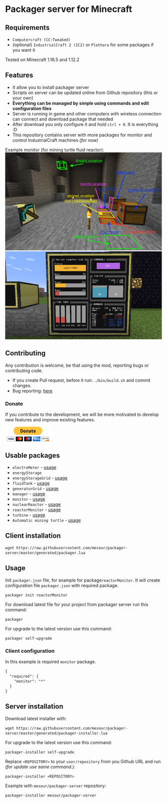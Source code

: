 # Packager server for Minecraft

## Requirements

- `Computercraft (CC:Tweaked)`
- (optional) `IndustrialCraft 2 (IC2)` or `Plethora` for some packages if you want it

Tested on Minecraft 1.16.5 and 1.12.2

## Features

- It allow you to install packager server
- Scripts on server can be updated online from Github repository (this or your own)
- **Everything can be managed by simple using commands and edit configuration files**
- Server is running in game and other computers with wireless connection can connect and download package that needed
- After download you only configure it and hold `ctrl + R`. It is everything :D
- This repository contains server with more packages for monitor and control IndustrialCraft machines _(for now)_

Example monitor (for mining turtle fluid reactor):
![Mining turtle example](docs/img/turtle-locations.png)
![Reactor monitor example](docs/img/reactorMonitor_monitor.png)

## Contributing
Any contribution is welcome, be that using the mod, reporting bugs or contributing code.

- If you create Pull request, before it run: `./bin/build.sh` and commit changes.
- Bug reporting: [here](https://github.com/mesour/packager-server/issues)

### Donate

If you contribute to the development, we will be more motivated to develop
new features and improve existing features.

[![Donate button](docs/img/donate.gif)](https://www.paypal.com/cgi-bin/webscr?cmd=_s-xclick&hosted_button_id=GSDRZW9YGPE5G&source=url)

## Usable packages

- `electroMeter` - [usage](https://github.com/mesour/packager-server/blob/master/docs/en/energyMeter.md)
- `energyStorage`
- `energyStorageGrid` - [usage](https://github.com/mesour/packager-server/blob/master/docs/en/energyStorageGrid.md)
- `fluidTank` - [usage](https://github.com/mesour/packager-server/blob/master/docs/en/fluidTank.md)
- `generatorGrid` - [usage](https://github.com/mesour/packager-server/blob/master/docs/en/generatorGrid.md)
- `manager` - [usage](https://github.com/mesour/packager-server/blob/master/docs/en/manager.md)
- `monitor` - [usage](https://github.com/mesour/packager-server/blob/master/docs/en/monitor.md)
- `nuclearReactor` - [usage](https://github.com/mesour/packager-server/blob/master/docs/en/reactor.md)
- `reactorMonitor` - [usage](https://github.com/mesour/packager-server/blob/master/docs/en/reactorMonitor.md)
- `turbine` - [usage](https://github.com/mesour/packager-server/blob/master/docs/en/turbine.md)
- `Automatic mining turtle` - [usage](https://github.com/mesour/packager-server/blob/master/docs/en/turtle.md)

## Client installation

```
wget https://raw.githubusercontent.com/mesour/packager-server/master/generated/packager.lua
```

## Usage

Init `packager.json` file, for example for package`reactorMonitor`.
It will create configuration file `packager.json` with required package.
```
packager init reactorMonitor
```

For download latest file for your project from packager server run this command:
```
packager
```

For upgrade to the latest version use this command:
```
packager self-upgrade
```

### Client configuration

In this example is required `monitor` package.

```
{
  "required": {
    "monitor": "*"
  }
}
```

## Server installation

Download latest installer with:

```
wget https://raw.githubusercontent.com/mesour/packager-server/master/generated/packager-installer.lua
```

For upgrade to the latest version use this command:
```
packager-installer self-upgrade
```

Replace `<REPOSITORY>` to your `user/repository` from you Github URL and run _(for update use same command.)_:

```
packager-installer <REPOSITORY>
```

Example with `mesour/packager-server` repository:

```
packager-installer mesour/packager-server
```